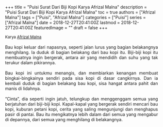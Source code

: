 +++
title = "Puisi Surat Dari Biji Kopi Karya Afrizal Malna"
description = "Puisi Surat Dari Biji Kopi Karya Afrizal Malna"
toc = true
authors = ["Afrizal Malna"]
tags = ["Puisi", "Afrizal Malna"]
categories = ["Puisi"]
series = ["Afrizal Malna"]
date = 2018-12-27T20:41:00Z
lastmod = 2018-12-27T20:41:00Z
featuredImage = ""
draft = false
+++

<div style="text-align: justify;">
<div style="font-size: small;">Karya <a href="/authors/afrizal-malna/" target="_blank">Afrizal Malna</a></div><br />
Bau kopi keluar dari napasnya, seperti jalan lurus yang bagian belakangnya menghilang. Ia duduk di bagian belakang dari bau kopi itu. Biji-biji kopi itu membuatnya ingin bergerak, antara air yang mendidih dan suhu yang tak terukur dalam pikirannya.<br /><br />Bau kopi ini untukmu menangis, dan membiarkan kenangan membuat bingkai-bingkainya sendiri pada sisa kopi di dasar cangkirnya. Dan  ia kembali duduk di bagian belakang bau kopi, sisa hangat antara pahit dan manis di lidahnya.<br /><br />“Cinta”, dia seperti ingin jatuh, telungkup dan menggenggam semua yang berjatuhan dari biji-biji kopi. Kapal-kapal yang bergerak  sendiri mencari bau kopi, kuburan petani kopi, cerita yang saling mengunjungi dan menghapus pasir di pantai. Bau itu  mengikatnya lebih dalam dari semua yang mengabur di depannya, dari semua yang menghilang di belakangnya.</div>
